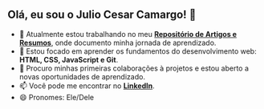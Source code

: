 ## Olá, eu sou o Julio Cesar Camargo! 👋

- 🔭 Atualmente estou trabalhando no meu **[Repositório de Artigos e Resumos](https://github.com/julioccamargo/artigos)**, onde documento minha jornada de aprendizado.
- 🌱 Estou focado em aprender os fundamentos do desenvolvimento web: **HTML, CSS, JavaScript e Git**.
- 👯 Procuro minhas primeiras colaborações à projetos e estou aberto a novas oportunidades de aprendizado.
- 📫 Você pode me encontrar no **[LinkedIn](https://linkedin.com/in/julioccamargo)**.
- 😄 Pronomes: Ele/Dele
